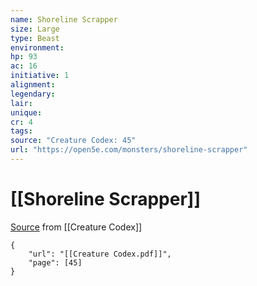 ```yaml
---
name: Shoreline Scrapper
size: Large
type: Beast
environment: 
hp: 93
ac: 16
initiative: 1
alignment: 
legendary: 
lair: 
unique: 
cr: 4
tags: 
source: "Creature Codex: 45"
url: "https://open5e.com/monsters/shoreline-scrapper"
---
```

# [[Shoreline Scrapper]]

[Source](zotero://open-pdf/library/items/NTNKJRHG?page=45) from [[Creature Codex]]

```pdf
{
	"url": "[[Creature Codex.pdf]]",
	"page": [45]
}
```

